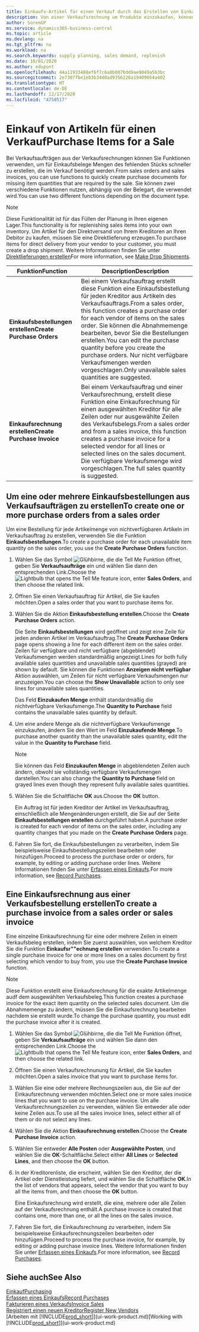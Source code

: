 ```yaml
---
title: Einkaufs-Artikel für einen Verkauf durch das Erstellen von Einkaufsrechnungen | Microsoft Docs
description: Von einer Verkaufsrechnung um Produkte einzukaufen, können Sie eine Einkaufsrechnung für einen Kreditor oder Lieferanten einen erstellen.
author: SorenGP
ms.service: dynamics365-business-central
ms.topic: article
ms.devlang: na
ms.tgt_pltfrm: na
ms.workload: na
ms.search.keywords: supply planning, sales demand, replenish
ms.date: 10/01/2020
ms.author: edupont
ms.openlocfilehash: 44a11933488ef6f7c6a8b007bdd9ae9049a5b3bc
ms.sourcegitcommit: 2e7307fbe1eb3b34d0ad9356226a19409054a402
ms.translationtype: HT
ms.contentlocale: de-DE
ms.lasthandoff: 12/17/2020
ms.locfileid: "4758517"
---
```

# <a name="purchase-items-for-a-sale"></a><span data-ttu-id="3e04c-103">Einkauf von Artikeln für einen Verkauf</span><span class="sxs-lookup"><span data-stu-id="3e04c-103">Purchase Items for a Sale</span></span>
<span data-ttu-id="3e04c-104">Bei Verkaufsaufträgen aus der Verkaufsrechnungen können Sie Funktionen verwenden, um für Einkaufsbelege Mengen des fehlenden Stücks schneller zu erstellen, die im Verkauf benötigt werden.</span><span class="sxs-lookup"><span data-stu-id="3e04c-104">From sales orders and sales invoices, you can use functions to quickly create purchase documents for missing item quantities that are required by the sale.</span></span> <span data-ttu-id="3e04c-105">Sie können zwei verschiedene Funktionen nutzen, abhängig von der Belegart, die verwendet wird.</span><span class="sxs-lookup"><span data-stu-id="3e04c-105">You can use two different functions depending on the document type.</span></span>

> [!Note]
> <span data-ttu-id="3e04c-106">Diese Funktionalität ist für das Füllen der Planung in Ihren eigenen Lager.</span><span class="sxs-lookup"><span data-stu-id="3e04c-106">This functionality is for replenishing sales items into your own inventory.</span></span> <span data-ttu-id="3e04c-107">Um Artikel für den Direktversand von Ihrem Kreditoren an Ihren Debitor zu kaufen, müssen Sie eine Direktlieferung erzeugen.</span><span class="sxs-lookup"><span data-stu-id="3e04c-107">To purchase items for direct delivery from your vendor to your customer, you must create a drop shipment.</span></span> <span data-ttu-id="3e04c-108">Weitere Informationen finden Sie unter [Direktlieferungen erstellen](sales-how-drop-shipment.md)</span><span class="sxs-lookup"><span data-stu-id="3e04c-108">For more information, see [Make Drop Shipments](sales-how-drop-shipment.md).</span></span>   

|<span data-ttu-id="3e04c-109">Funktion</span><span class="sxs-lookup"><span data-stu-id="3e04c-109">Function</span></span>|<span data-ttu-id="3e04c-110">Description</span><span class="sxs-lookup"><span data-stu-id="3e04c-110">Description</span></span>|
|--------|-----------|
|<span data-ttu-id="3e04c-111">**Einkaufsbestellungen erstellen**</span><span class="sxs-lookup"><span data-stu-id="3e04c-111">**Create Purchase Orders**</span></span>|<span data-ttu-id="3e04c-112">Bei einem Verkaufsauftrag erstellt diese Funktion eine Einkaufsbestellung für jeden Kreditor aus Artikeln des Verkaufsauftrags.</span><span class="sxs-lookup"><span data-stu-id="3e04c-112">From a sales order, this function creates a purchase order for each vendor of items on the sales order.</span></span> <span data-ttu-id="3e04c-113">Sie können die Abnahmemenge bearbeiten, bevor Sie die Bestellungen erstellen.</span><span class="sxs-lookup"><span data-stu-id="3e04c-113">You can edit the purchase quantity before you create the purchase orders.</span></span> <span data-ttu-id="3e04c-114">Nur nicht verfügbare Verkaufsmengen werden vorgeschlagen.</span><span class="sxs-lookup"><span data-stu-id="3e04c-114">Only unavailable sales quantities are suggested.</span></span>
|<span data-ttu-id="3e04c-115">**Einkaufsrechnung erstellen**</span><span class="sxs-lookup"><span data-stu-id="3e04c-115">**Create Purchase Invoice**</span></span>|<span data-ttu-id="3e04c-116">Bei einem Verkaufsauftrag und einer Verkaufsrechnung, erstellt diese Funktion eine Einkaufsrechnung für einen ausgewählten Kreditor für alle Zeilen oder nur ausgewählte Zeilen des Verkaufsbelegs.</span><span class="sxs-lookup"><span data-stu-id="3e04c-116">From a sales order and from a sales invoice, this function creates a purchase invoice for a selected vendor for all lines or selected lines on the sales document.</span></span> <span data-ttu-id="3e04c-117">Die verfügbare Verkaufsmenge wird vorgeschlagen.</span><span class="sxs-lookup"><span data-stu-id="3e04c-117">The full sales quantity is suggested.</span></span>|

## <a name="to-create-one-or-more-purchase-orders-from-a-sales-order"></a><span data-ttu-id="3e04c-118">Um eine oder mehrere Einkaufsbestellungen aus Verkaufsaufträgen zu erstellen</span><span class="sxs-lookup"><span data-stu-id="3e04c-118">To create one or more purchase orders from a sales order</span></span>
<span data-ttu-id="3e04c-119">Um eine Bestellung für jede Artikelmenge von nichtverfügbaren Artikeln im Verkaufsauftrag zu erstellen, verwenden Sie die Funktion **Einkaufsbestellungen**.</span><span class="sxs-lookup"><span data-stu-id="3e04c-119">To create a purchase order for each unavailable item quantity on the sales order, you use the **Create Purchase Orders** function.</span></span>

1. <span data-ttu-id="3e04c-120">Wählen Sie das Symbol ![Glühbirne, die die Tell Me Funktion öffnet](media/ui-search/search_small.png "Was möchten Sie tun?"), geben Sie **Verkaufsaufträge** ein und wählen Sie dann den entsprechenden Link.</span><span class="sxs-lookup"><span data-stu-id="3e04c-120">Choose the ![Lightbulb that opens the Tell Me feature](media/ui-search/search_small.png "Tell me what you want to do") icon, enter **Sales Orders**, and then choose the related link.</span></span>
2. <span data-ttu-id="3e04c-121">Öffnen Sie einen Verkaufsauftrag für Artikel, die Sie kaufen möchten.</span><span class="sxs-lookup"><span data-stu-id="3e04c-121">Open a sales order that you want to purchase items for.</span></span>
3. <span data-ttu-id="3e04c-122">Wählen Sie die Aktion **Einkaufsbestellung erstellen**.</span><span class="sxs-lookup"><span data-stu-id="3e04c-122">Choose the **Create Purchase Orders** action.</span></span>

    <span data-ttu-id="3e04c-123">Die Seite **Einkaufsbestellungen** wird geöffnet und zeigt eine Zeile für jeden anderen Artikel im Verkaufsauftrag.</span><span class="sxs-lookup"><span data-stu-id="3e04c-123">The **Create Purchase Orders** page opens showing a line for each different item on the sales order.</span></span> <span data-ttu-id="3e04c-124">Zeilen für verfügbare und nicht verfügbare (abgeblendet) Verkaufsmengen werden standardmäßig angezeigt.</span><span class="sxs-lookup"><span data-stu-id="3e04c-124">Lines for both fully available sales quantities and unavailable sales quantities (grayed) are shown by default.</span></span> <span data-ttu-id="3e04c-125">Sie können die Funktionen **Anzeigen nicht verfügbar** Aktion auswählen, um Zeilen für nicht verfügbare Verkaufsmengen nur anzuzeigen.</span><span class="sxs-lookup"><span data-stu-id="3e04c-125">You can choose the **Show Unavailable** action to only see lines for unavailable sales quantities.</span></span>

    <span data-ttu-id="3e04c-126">Das Feld **Einzukaufen Menge** enthält standardmäßig die nichtverfügbare Verkaufsmenge.</span><span class="sxs-lookup"><span data-stu-id="3e04c-126">The **Quantity to Purchase** field contains the unavailable sales quantity by default.</span></span>
4. <span data-ttu-id="3e04c-127">Um eine andere Menge als die nichtverfügbare Verkaufsmenge einzukaufen, ändern Sie den Wert im Feld **Einzukaufende Menge**.</span><span class="sxs-lookup"><span data-stu-id="3e04c-127">To purchase another quantity than the unavailable sales quantity, edit the value in the **Quantity to Purchase** field.</span></span>

    > [!NOTE]  
    >   <span data-ttu-id="3e04c-128">Sie können das Feld **Einzukaufen Menge** in abgeblendeten Zeilen auch ändern, obwohl sie vollständig verfügbare Verkaufsmengen darstellen.</span><span class="sxs-lookup"><span data-stu-id="3e04c-128">You can also change the **Quantity to Purchase** field on grayed lines even though they represent fully available sales quantities.</span></span>
5. <span data-ttu-id="3e04c-129">Wählen Sie die Schaltfläche **OK** aus.</span><span class="sxs-lookup"><span data-stu-id="3e04c-129">Choose the **OK** button.</span></span>

    <span data-ttu-id="3e04c-130">Ein Auftrag ist für jeden Kreditor der Artikel im Verkaufsauftrag, einschließlich alle Mengenänderungen erstellt, die Sie auf der Seite **Einkaufsbestellungen erstellen** durchgeführt haben.</span><span class="sxs-lookup"><span data-stu-id="3e04c-130">A purchase order is created for each vendor of items on the sales order, including any quantity changes that you made on the **Create Purchase Orders** page.</span></span>
7. <span data-ttu-id="3e04c-131">Fahren Sie fort, die Einkaufsbestellungen zu verarbeiten, indem Sie beispielsweise Einkaufsbestellungszeilen bearbeiten oder hinzufügen.</span><span class="sxs-lookup"><span data-stu-id="3e04c-131">Proceed to process the purchase order or orders, for example, by editing or adding purchase order lines.</span></span> <span data-ttu-id="3e04c-132">Weitere Informationen finden Sie unter [Erfassen eines Einkaufs](purchasing-how-record-purchases.md).</span><span class="sxs-lookup"><span data-stu-id="3e04c-132">For more information, see [Record Purchases](purchasing-how-record-purchases.md).</span></span>


## <a name="to-create-a-purchase-invoice-from-a-sales-order-or-sales-invoice"></a><span data-ttu-id="3e04c-133">Eine Einkaufsrechnung aus einer Verkaufsbestellung erstellen</span><span class="sxs-lookup"><span data-stu-id="3e04c-133">To create a purchase invoice from a sales order or sales invoice</span></span>
<span data-ttu-id="3e04c-134">Eine einzelne Einkaufsrechnung für eine oder mehrere Zeilen in einem Verkaufsbeleg erstellen, indem Sie zuerst auswählen, von welchem Kreditor Sie die Funktion **Einkaufsr""echnung erstellen** verwenden.</span><span class="sxs-lookup"><span data-stu-id="3e04c-134">To create a single purchase invoice for one or more lines on a sales document by first selecting which vendor to buy from, you use the **Create Purchase Invoice** function.</span></span>

> [!NOTE]  
>   <span data-ttu-id="3e04c-135">Diese Funktion erstellt eine Einkaufsrechnung für die exakte Artikelmenge audf dem ausgewählten Verkaufsbeleg.</span><span class="sxs-lookup"><span data-stu-id="3e04c-135">This function creates a purchase invoice for the exact item quantity on the selected sales document.</span></span> <span data-ttu-id="3e04c-136">Um die Abnahmemenge zu ändern, müssen Sie die Einkaufsrechnung bearbeiten nachdem sie erstellt wurde.</span><span class="sxs-lookup"><span data-stu-id="3e04c-136">To change the purchase quantity, you must edit the purchase invoice after it is created.</span></span>  

1. <span data-ttu-id="3e04c-137">Wählen Sie das Symbol ![Glühbirne, die die Tell Me Funktion öffnet](media/ui-search/search_small.png "Was möchten Sie tun?"), geben Sie **Verkaufsaufträge** ein und wählen Sie dann den entsprechenden Link.</span><span class="sxs-lookup"><span data-stu-id="3e04c-137">Choose the ![Lightbulb that opens the Tell Me feature](media/ui-search/search_small.png "Tell me what you want to do") icon, enter **Sales Orders**, and then choose the related link.</span></span>
2. <span data-ttu-id="3e04c-138">Öffnen Sie einen Verkaufsrechnunung für Artikel, die Sie kaufen möchten.</span><span class="sxs-lookup"><span data-stu-id="3e04c-138">Open a sales invoice that you want to purchase items for.</span></span>
3. <span data-ttu-id="3e04c-139">Wählen Sie eine oder mehrere Rechnungszeilen aus, die Sie auf der Einkaufsrechnung verwenden möchten.</span><span class="sxs-lookup"><span data-stu-id="3e04c-139">Select one or more sales invoice lines that you want to use on the purchase invoice.</span></span> <span data-ttu-id="3e04c-140">Um alle Verkaufsrechnungszeilen zu verwenden, wählen Sie entweder alle oder keine Zeilen aus.</span><span class="sxs-lookup"><span data-stu-id="3e04c-140">To use all the sales invoice lines, select either all of them or do not select any lines.</span></span>
4. <span data-ttu-id="3e04c-141">Wählen Sie die Aktion **Einkaufsrechnung erstellen**.</span><span class="sxs-lookup"><span data-stu-id="3e04c-141">Choose the **Create Purchase Invoice** action.</span></span>
5. <span data-ttu-id="3e04c-142">Wählen Sie entweder **Alle Posten** oder **Ausgewählte Posten**, und wählen Sie die **OK**-Schaltfläche.</span><span class="sxs-lookup"><span data-stu-id="3e04c-142">Select either **All Lines** or **Selected Lines**, and then choose the **OK** button.</span></span>  
6. <span data-ttu-id="3e04c-143">In der Kreditorenliste, die erscheint, wählen Sie den Kreditor, der die Artikel oder Dienstleistung liefert, und wählen Sie die Schaltfläche **OK**.</span><span class="sxs-lookup"><span data-stu-id="3e04c-143">In the list of vendors that appears, select the vendor that you want to buy all the items from, and then choose the **OK** button.</span></span>

    <span data-ttu-id="3e04c-144">Eine Einkaufsrechnung wird erstellt, die eine, mehrere oder alle Zeilen auf der Verkaufsrechnung enthält.</span><span class="sxs-lookup"><span data-stu-id="3e04c-144">A purchase invoice is created that contains one, more than one, or all the lines on the sales invoice.</span></span>
7. <span data-ttu-id="3e04c-145">Fahren Sie fort, die Einkaufsrechnung zu verarbeiten, indem Sie beispielsweise Einkaufsrechnungszeilen bearbeiten oder hinzufügen.</span><span class="sxs-lookup"><span data-stu-id="3e04c-145">Proceed to process the purchase invoice, for example, by editing or adding purchase invoice lines.</span></span> <span data-ttu-id="3e04c-146">Weitere Informationen finden Sie unter [Erfassen eines Einkaufs](purchasing-how-record-purchases.md).</span><span class="sxs-lookup"><span data-stu-id="3e04c-146">For more information, see [Record Purchases](purchasing-how-record-purchases.md).</span></span>

## <a name="see-also"></a><span data-ttu-id="3e04c-147">Siehe auch</span><span class="sxs-lookup"><span data-stu-id="3e04c-147">See Also</span></span>
[<span data-ttu-id="3e04c-148">Einkauf</span><span class="sxs-lookup"><span data-stu-id="3e04c-148">Purchasing</span></span>](purchasing-manage-purchasing.md)  
[<span data-ttu-id="3e04c-149">Erfassen eines Einkaufs</span><span class="sxs-lookup"><span data-stu-id="3e04c-149">Record Purchases</span></span>](purchasing-how-record-purchases.md)  
[<span data-ttu-id="3e04c-150">Fakturieren eines Verkaufs</span><span class="sxs-lookup"><span data-stu-id="3e04c-150">Invoice Sales</span></span>](sales-how-invoice-sales.md)  
[<span data-ttu-id="3e04c-151">Registriert einen neuen Kreditor</span><span class="sxs-lookup"><span data-stu-id="3e04c-151">Register New Vendors</span></span>](purchasing-how-register-new-vendors.md)  
<span data-ttu-id="3e04c-152">[Arbeiten mit [!INCLUDE[prod_short](includes/prod_short.md)]](ui-work-product.md)</span><span class="sxs-lookup"><span data-stu-id="3e04c-152">[Working with [!INCLUDE[prod_short](includes/prod_short.md)]](ui-work-product.md)</span></span>

